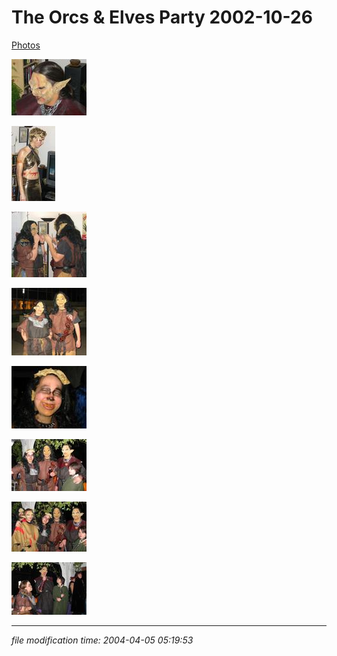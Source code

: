 The Orcs & Elves Party 2002-10-26
=================================

[Photos](/p/photos/)

[![](/photos/thumb/2002-10-26-orc01.jpg)](/photos/2002-10-26-orc01.jpg)

[![](/photos/thumb/2002-10-26-one-ring01.jpg)](/photos/2002-10-26-one-ring01.jpg)

[![](/photos/thumb/2002-10-26-orc02.jpg)](/photos/2002-10-26-orc02.jpg)

[![](/photos/thumb/2002-10-26-orc03.jpg)](/photos/2002-10-26-orc03.jpg)

[![](/photos/thumb/2002-10-26-orc04.jpg)](/photos/2002-10-26-orc04.jpg)

[![](/photos/thumb/2002-10-26-orc05.jpg)](/photos/2002-10-26-orc05.jpg)

[![](/photos/thumb/2002-10-26-orc06.jpg)](/photos/2002-10-26-orc06.jpg)

[![](/photos/thumb/2002-10-26-orc07.jpg)](/photos/2002-10-26-orc07.jpg)

* * *

<div class="rightside"><em>file modification time: 2004-04-05 05:19:53</em></div>

